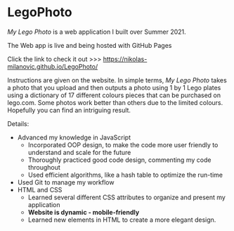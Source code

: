 # LegoPhoto
*My Lego Photo* is a web application I built over Summer 2021.

The Web app is live and being hosted with GitHub Pages

Click the link to check it out >>> https://nikolas-milanovic.github.io/LegoPhoto/

Instructions are given on the website. In simple terms, *My Lego Photo* takes a photo that you upload and then outputs a photo using 1 by 1 Lego plates using a dictionary of 17 different colours pieces that can be purchased on lego.com. Some photos work better than others due to the limited colours. Hopefully you can find an intriguing result. 

Details:
* Advanced my knowledge in JavaScript
  - Incorporated OOP design, to make the code more user friendly to understand and scale for the future <br>
  - Thoroughly practiced good code design, commenting my code throughout <br>
  - Used efficient algorithms, like a hash table to optimize the run-time
* Used Git to manage my workflow
* HTML and CSS
  - Learned several different CSS attributes to organize and present my application<br>
  - **Website is dynamic - mobile-friendly**
  - Learned new elements in HTML to create a more elegant design. 
